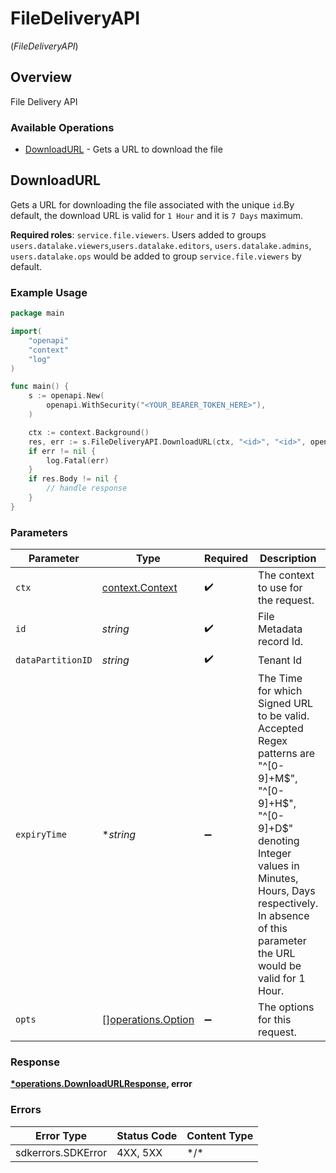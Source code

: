 # FileDeliveryAPI
(*FileDeliveryAPI*)

## Overview

File Delivery API

### Available Operations

* [DownloadURL](#downloadurl) - Gets a URL to download the file

## DownloadURL

Gets a URL for downloading the file associated with the unique `id`.By default, the download URL is valid for `1 Hour` and it is `7 Days` maximum.<p> **Required roles**: `service.file.viewers`. Users added to groups `users.datalake.viewers`,`users.datalake.editors`, `users.datalake.admins`, `users.datalake.ops` would be added to group `service.file.viewers` by default.</p>

### Example Usage

```go
package main

import(
	"openapi"
	"context"
	"log"
)

func main() {
    s := openapi.New(
        openapi.WithSecurity("<YOUR_BEARER_TOKEN_HERE>"),
    )

    ctx := context.Background()
    res, err := s.FileDeliveryAPI.DownloadURL(ctx, "<id>", "<id>", openapi.String("5M"))
    if err != nil {
        log.Fatal(err)
    }
    if res.Body != nil {
        // handle response
    }
}
```

### Parameters

| Parameter                                                                                                                                                                                                                                  | Type                                                                                                                                                                                                                                       | Required                                                                                                                                                                                                                                   | Description                                                                                                                                                                                                                                | Example                                                                                                                                                                                                                                    |
| ------------------------------------------------------------------------------------------------------------------------------------------------------------------------------------------------------------------------------------------ | ------------------------------------------------------------------------------------------------------------------------------------------------------------------------------------------------------------------------------------------ | ------------------------------------------------------------------------------------------------------------------------------------------------------------------------------------------------------------------------------------------ | ------------------------------------------------------------------------------------------------------------------------------------------------------------------------------------------------------------------------------------------ | ------------------------------------------------------------------------------------------------------------------------------------------------------------------------------------------------------------------------------------------ |
| `ctx`                                                                                                                                                                                                                                      | [context.Context](https://pkg.go.dev/context#Context)                                                                                                                                                                                      | :heavy_check_mark:                                                                                                                                                                                                                         | The context to use for the request.                                                                                                                                                                                                        |                                                                                                                                                                                                                                            |
| `id`                                                                                                                                                                                                                                       | *string*                                                                                                                                                                                                                                   | :heavy_check_mark:                                                                                                                                                                                                                         | File Metadata record Id.                                                                                                                                                                                                                   |                                                                                                                                                                                                                                            |
| `dataPartitionID`                                                                                                                                                                                                                          | *string*                                                                                                                                                                                                                                   | :heavy_check_mark:                                                                                                                                                                                                                         | Tenant Id                                                                                                                                                                                                                                  |                                                                                                                                                                                                                                            |
| `expiryTime`                                                                                                                                                                                                                               | **string*                                                                                                                                                                                                                                  | :heavy_minus_sign:                                                                                                                                                                                                                         | The Time for which Signed URL to be valid. Accepted Regex patterns are "^[0-9]+M$", "^[0-9]+H$", "^[0-9]+D$" denoting Integer values in Minutes, Hours, Days respectively. In absence of this parameter the URL would be valid for 1 Hour. | 5M                                                                                                                                                                                                                                         |
| `opts`                                                                                                                                                                                                                                     | [][operations.Option](../../models/operations/option.md)                                                                                                                                                                                   | :heavy_minus_sign:                                                                                                                                                                                                                         | The options for this request.                                                                                                                                                                                                              |                                                                                                                                                                                                                                            |

### Response

**[*operations.DownloadURLResponse](../../models/operations/downloadurlresponse.md), error**

### Errors

| Error Type         | Status Code        | Content Type       |
| ------------------ | ------------------ | ------------------ |
| sdkerrors.SDKError | 4XX, 5XX           | \*/\*              |